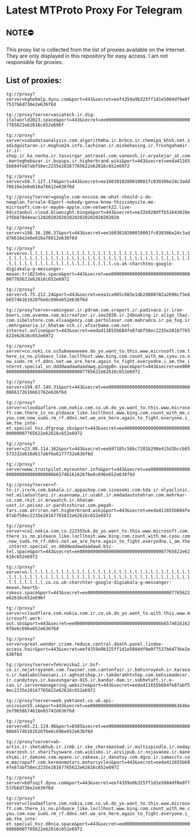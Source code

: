 # Latest MTProto Proxy For Telegram

## NOTE⛔

This proxy list is collected from the list of proxies available on the Internet. They are only displayed in this repository for easy access. I am not responsible for proxies.

## List of proxies:

`tg://proxy?server=kghokmlp.dynu.com&port=443&secret=eef4359a9b325ff1d1e5084df0e0f7537b6d736e2e636f6d`

`tg://proxy?server=asiatech.ir.dig-italworld2023.space&port=443&secret=ee000000000000000000000000000000007765622e62616c652e696f`

`tg://proxy?server=sabadataanalysis.com.algorithmha.ir.brbco.ir.chemipa_khsh.net.sadidgostaran.ir.moghim24.info.lachinan.ir.misbehaving.ir.froshgahamir.ir.ir-shop.ir.ka_nonha.ir.tasvirgar_antravel.com.vanoosh.ir.aryatejar_at.com.manteghebazar.ir.buyups.ir.higherbrand.wiki&port=443&secret=eeda411655b684fe87abf58ec2235e28167765622e62616c652e6972`

`tg://proxy?server=50.7.127.174&port=443&secret=ee1603010200010001fc030386e24c3add76616e2e6e616a76612e636f6d`

`tg://proxy?server=google.com-excuse.me-what-should-i-do-newplan.forsale-81port-nobody-gonna-know-thisismysite.me-microsoft.com-or-maybe-apple.com-netwerk22.live-69istanbul.cloud.bluenight.bingo&port=443&secret=ee32b920dffb51643028e2f6b878d4eac1202020202020202020202020202020`

`tg://proxy?server=198.16.106.37&port=443&secret=ee1603010200010001fc030386e24c3add76616e2e6e616a76612e636f6d`

`tg://proxy?server=n.l.l.l.l.l.l.l.l.l.l.l.l.l.l.l.l.l.l.l.l.l.l.l.l.l.l.l.l.l.l.l.l.l.l.l.l.l.l.l.l.l.l.l.l.l.l.l.l.l.l.l.l.l.l.l.l.l.l.l.l.l.l.l.l.l.l.l.l.l.l.l.l.l.l.l.l.l.l.l.l.l.l.l.l.l.l.co.uk-charchteo-google-digiakala-g-messanger-meaan.tri021nbv.space&port=443&secret=ee000000000000000000000000000000007765622e62616c652e6972`

`tg://proxy?server=5.75.212.24&port=443&secret=eea3ca965c683e1db2d880782a2698cf3e6b65746161626f6e6c696e652e636f6d`

`tg://proxy?server=amingear.ir.pdram.com.sreport.ir.padinaco.ir.iran-boors.com.avanma.com.microafzar.ir.seo2020.ir.24booking.ir.aligo_lbaz.com.sibelstore.com.elsaagency.com.partolaser.com.mahradco.ir.pa_tog.ir.mehrganaria.ir.khatam-sch.ir.afzarbama.com.not-interest.online&port=443&secret=eeda411655b684fe87abf58ec2235e28167765622e62616c652e6972`

`tg://proxy?server=co.noki.co.ss5ukeeeeeeee.do_yo.want_to.this.www.microsoft.com.there_is_no.pldaace_like.locllhost.www.bing.com.count_with_me.cyou.co.now_sudo.rm_rf.ddns.net.we_are_here.again_to_fight.everyodne.i_am.the_internt.special_sn.ddddwadawdaadawq.pingp0n.space&port=443&secret=ee000000000000000000000000000000007765622e62616c652e6972`

`tg://proxy?server=194.87.149.31&port=443&secret=ee00000000000000000000000000000000666172616b61762e636f6d`

`tg://proxy?server=cloudaaflare.com.nokia.com.co.uk.do_yo.want_to.this.www.microsoft.com.there_is_no.pldaace_like.locllhost.www.bing.com.count_with_me.cyou.com.now_sudo.rm_rf.ddns.net.we_are_here.again_to_fight.everyone.i_am.the_inte-et.special_hsz.dfgroup.sbs&port=443&secret=ee000000000000000000000000000000007765622e62616c652e6972`

`tg://proxy?server=23.88.114.162&port=443&secret=eeb97185c56bc7281b298e415d3bccb85573332e616d617a6f6e6177732e636f6d`

`tg://proxy?server=www.trustpilot.mycounter.info&port=443&secret=ee000000000000000000000000000000006b65746161626f6e6c696e652e636f6d`

`tg://proxy?server=f-tn.ir.irxrm.com.bakala.ir.appashop.com.sinasemi.com.kda.ir.olyaclinic.net.miladsoltani.ir.asannama.ir.usabt.ir.emdadautotehran.com.mehrkar-co.com.rkit.ir.mrwaatch.ir.khatam-uast.ir.peisez.ir.pardisshiraz.com.pegah-fars.com.atriran.net.higherbrand.wiki&port=443&secret=eeda411655b684fe87abf58ec2235e28167765622e62616c652e6972`

`tg://proxy?server=co2.nokia.com.co.222555uk.do_yo.want_to.this.www.microsoft.com.there_is_no.pldaace_like.locllhost.www.bing.com.count_with_me.cyou.com.now_sudo.rm_rf.ddns.net.we_are_here.again_to_fight.everyodne.i_am.the_internt.special_sn.ddddwadawdaadawd.btc-tel.space&port=443&secret=ee000000000000000000000000000000007765622e62616c652e6972`

`tg://proxy?server=n.l.l.l.l.l.l.l.l.l.l.l.l.l.l.l.l.l.l.l.l.l.l.l.l.l.l.l.l.l.l.l.l.l.l.l.l.l.l.l.l.l.l.l.l.l.l.l.l.l.l.l.l.l.l.l.l.l.l.l.l.l.l.l.l.l.l.l.l.l.l.l.l.l.co.co.uk-charchter-google-digiakala-g-messanger-meaan.heartb-rokess.space&port=443&secret=ee000000000000000000000000000000007765622e62616c652e696f`

`tg://proxy?server=cloudflare.com.nokia.com.ir.co.uk.do_yo.want_to.with.this.www.microsoft.work-out.sbs&port=443&secret=ee000000000000000000000000000000006b65746161626f6e6c696e652e636f6d`

`tg://proxy?server=great.wonder.crime.reduce.central.death.panel.lindoe-access.hair&port=443&secret=eef4359a9b325ff1d1e5084df0e0f7537b6d736e2e636f6d`

`tg://proxy?server=fekreziba2.ir.bsf-co.ir.nejatrayaneh.com.fxwiner.com.cantonfair.ir.behinroyesh.ir.karasan.ir.hadiabolhassani.ir.aghsatshop.ir.takderakhtshop.com.behsimadecor.ir.candytoys.ir.kavoshgaran-915.ir.bandar-dam.ir.sobhetaft.ir.e-coo.ir.servermanagering.website&port=443&secret=eeda411655b684fe87abf58ec2235e28167765622e62616c652e6972`

`tg://proxy?server=web.yektanet.co.uk.api-unicoion55.uk&port=443&secret=ee0000000000000000000000000000000063646e2e79656b74616e65742e636f6d`

`tg://proxy?server=65.21.119.96&port=8585&secret=ee000000000000000000000000000000006b65746161626f6e6c696e652e636f6d`

`tg://proxy?server=ab-artin.ir.shetabhub.ir.irmb.ir.ske_chersmashad.ir.multispindle.ir.nedayevarzesh.ir.sharifsysware.com.wikisms.ir.arvijpub.ir.nojavanee.ir.maneshimi.ir.damzee.com.epano.ir.vakave.ir.danotoy.com.dgco.ir.samacctv.com.macropuff.com.kermanmotors.motorcycles&port=443&secret=eeda411655b684fe87abf58ec2235e28167765622e62616c652e6972`

`tg://proxy?server=bdfsqif.dynu.com&port=443&secret=eef4359a9b325ff1d1e5084df0e0f7537b6d736e2e636f6d`

`tg://proxy?server=cloudaaflare.com.nokia.com.co.uk.do_yo.want_to.this.www.microsoft.com.there_is_no.pldaace_like.locllhost.www.bing.com.count_with_me.cyou.com.now_sudo.rm_rf.ddns.net.we_are_here.again_to_fight.everyone.i_am.the_inte-et.special_hsz.d0nia.space&port=443&secret=ee000000000000000000000000000000007765622e62616c652e6972`

